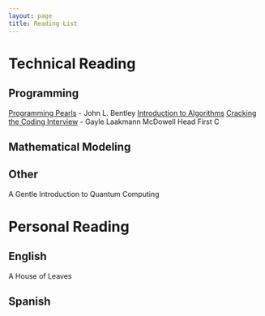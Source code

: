 ```yaml
---
layout: page
title: Reading List
---
```


# Technical Reading
## Programming

[Programming Pearls](https://books.google.com/books/about/Programming_Pearls.html?id=sWcPAQAAMAAJ&source=kp_book_description) - John L. Bentley
[Introduction to Algorithms](https://www.google.com/books/edition/Introduction_to_Algorithms/aefUBQAAQBAJ?hl=en&gbpv=0)
[Cracking the Coding Interview](http://www.crackingthecodinginterview.com/) - Gayle Laakmann McDowell
Head First C

## Mathematical Modeling
## Other
A Gentle Introduction to Quantum Computing

# Personal Reading

## English
A House of Leaves

## Spanish 


<!--stackedit_data:
eyJoaXN0b3J5IjpbMTQ0NDM5ODY0NCwtMTUzMTcyOTkxNV19
-->